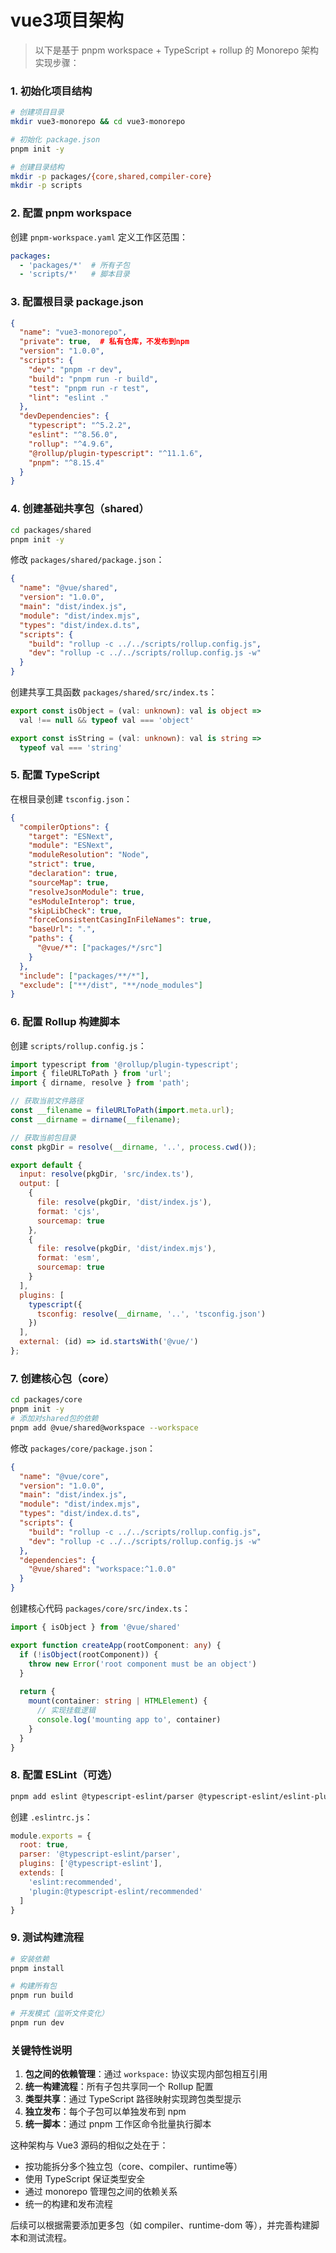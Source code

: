 # vue3项目架构

> 以下是基于 pnpm workspace + TypeScript + rollup 的 Monorepo 架构实现步骤：

### 1. 初始化项目结构
```bash
# 创建项目目录
mkdir vue3-monorepo && cd vue3-monorepo

# 初始化 package.json
pnpm init -y

# 创建目录结构
mkdir -p packages/{core,shared,compiler-core}
mkdir -p scripts
```

### 2. 配置 pnpm workspace
创建 `pnpm-workspace.yaml` 定义工作区范围：
```yaml
packages:
  - 'packages/*'  # 所有子包
  - 'scripts/*'   # 脚本目录
```

### 3. 配置根目录 package.json
```json
{
  "name": "vue3-monorepo",
  "private": true,  # 私有仓库，不发布到npm
  "version": "1.0.0",
  "scripts": {
    "dev": "pnpm -r dev",
    "build": "pnpm run -r build",
    "test": "pnpm run -r test",
    "lint": "eslint ."
  },
  "devDependencies": {
    "typescript": "^5.2.2",
    "eslint": "^8.56.0",
    "rollup": "^4.9.6",
    "@rollup/plugin-typescript": "^11.1.6",
    "pnpm": "^8.15.4"
  }
}
```

### 4. 创建基础共享包（shared）
```bash
cd packages/shared
pnpm init -y
```

修改 `packages/shared/package.json`：
```json
{
  "name": "@vue/shared",
  "version": "1.0.0",
  "main": "dist/index.js",
  "module": "dist/index.mjs",
  "types": "dist/index.d.ts",
  "scripts": {
    "build": "rollup -c ../../scripts/rollup.config.js",
    "dev": "rollup -c ../../scripts/rollup.config.js -w"
  }
}
```

创建共享工具函数 `packages/shared/src/index.ts`：
```typescript
export const isObject = (val: unknown): val is object => 
  val !== null && typeof val === 'object'

export const isString = (val: unknown): val is string => 
  typeof val === 'string'
```

### 5. 配置 TypeScript
在根目录创建 `tsconfig.json`：
```json
{
  "compilerOptions": {
    "target": "ESNext",
    "module": "ESNext",
    "moduleResolution": "Node",
    "strict": true,
    "declaration": true,
    "sourceMap": true,
    "resolveJsonModule": true,
    "esModuleInterop": true,
    "skipLibCheck": true,
    "forceConsistentCasingInFileNames": true,
    "baseUrl": ".",
    "paths": {
      "@vue/*": ["packages/*/src"]
    }
  },
  "include": ["packages/**/*"],
  "exclude": ["**/dist", "**/node_modules"]
}
```




### 6. 配置 Rollup 构建脚本
创建 `scripts/rollup.config.js`：
```js
import typescript from '@rollup/plugin-typescript';
import { fileURLToPath } from 'url';
import { dirname, resolve } from 'path';

// 获取当前文件路径
const __filename = fileURLToPath(import.meta.url);
const __dirname = dirname(__filename);

// 获取当前包目录
const pkgDir = resolve(__dirname, '..', process.cwd());

export default {
  input: resolve(pkgDir, 'src/index.ts'),
  output: [
    {
      file: resolve(pkgDir, 'dist/index.js'),
      format: 'cjs',
      sourcemap: true
    },
    {
      file: resolve(pkgDir, 'dist/index.mjs'),
      format: 'esm',
      sourcemap: true
    }
  ],
  plugins: [
    typescript({
      tsconfig: resolve(__dirname, '..', 'tsconfig.json')
    })
  ],
  external: (id) => id.startsWith('@vue/')
};
```



### 7. 创建核心包（core）
```bash
cd packages/core
pnpm init -y
# 添加对shared包的依赖
pnpm add @vue/shared@workspace --workspace
```

修改 `packages/core/package.json`：
```json
{
  "name": "@vue/core",
  "version": "1.0.0",
  "main": "dist/index.js",
  "module": "dist/index.mjs",
  "types": "dist/index.d.ts",
  "scripts": {
    "build": "rollup -c ../../scripts/rollup.config.js",
    "dev": "rollup -c ../../scripts/rollup.config.js -w"
  },
  "dependencies": {
    "@vue/shared": "workspace:^1.0.0"
  }
}
```

创建核心代码 `packages/core/src/index.ts`：
```typescript
import { isObject } from '@vue/shared'

export function createApp(rootComponent: any) {
  if (!isObject(rootComponent)) {
    throw new Error('root component must be an object')
  }
  
  return {
    mount(container: string | HTMLElement) {
      // 实现挂载逻辑
      console.log('mounting app to', container)
    }
  }
}
```

### 8. 配置 ESLint（可选）
```bash
pnpm add eslint @typescript-eslint/parser @typescript-eslint/eslint-plugin -D -w
```

创建 `.eslintrc.js`：
```javascript
module.exports = {
  root: true,
  parser: '@typescript-eslint/parser',
  plugins: ['@typescript-eslint'],
  extends: [
    'eslint:recommended',
    'plugin:@typescript-eslint/recommended'
  ]
}
```

### 9. 测试构建流程
```bash
# 安装依赖
pnpm install

# 构建所有包
pnpm run build

# 开发模式（监听文件变化）
pnpm run dev
```

### 关键特性说明
1. **包之间的依赖管理**：通过 `workspace:` 协议实现内部包相互引用
2. **统一构建流程**：所有子包共享同一个 Rollup 配置
3. **类型共享**：通过 TypeScript 路径映射实现跨包类型提示
4. **独立发布**：每个子包可以单独发布到 npm
5. **统一脚本**：通过 pnpm 工作区命令批量执行脚本

这种架构与 Vue3 源码的相似之处在于：
- 按功能拆分多个独立包（core、compiler、runtime等）
- 使用 TypeScript 保证类型安全
- 通过 monorepo 管理包之间的依赖关系
- 统一的构建和发布流程

后续可以根据需要添加更多包（如 compiler、runtime-dom 等），并完善构建脚本和测试流程。
